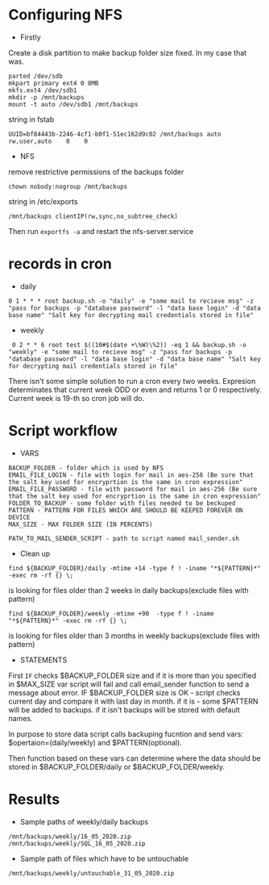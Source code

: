 # Configuring NFS 
- Firstly

Create a disk partition to make backup folder size fixed.
In my case that was. 
```
parted /dev/sdb
mkpart primary ext4 0 8MB
mkfs.ext4 /dev/sdb1
mkdir -p /mnt/backups
mount -t auto /dev/sdb1 /mnt/backups
```
string in fstab 
```
UUID=bf84443b-2246-4cf1-b0f1-51ec162d9c02 /mnt/backups auto    rw,user,auto    0    0
```
- NFS

remove restrictive permissions of the backups folder
```
chown nobody:nogroup /mnt/backups
```
string in /etc/exports
```
/mnt/backups clientIP(rw,sync,no_subtree_check)
```
Then run ```exportfs -a``` and restart the nfs-server.service

# records in cron 
- daily 

```0 1 * * * root backup.sh -o "daily" -e "some mail to recieve msg" -z "pass for backups -p "database password" -l "data base login" -d "data base name" "Salt key for decrypting mail credentials stored in file"```

- weekly 

``` 0 2 * * 6 root test $((10#$(date +\%W)\%2)) -eq 1 && backup.sh -o "weekly" -e "some mail to recieve msg" -z "pass for backups -p "database password" -l "data base login" -d "data base name" "Salt key for decrypting mail credentials stored in file"```

There isn't some simple solution to run a cron every two weeks. Expresion determinates that current week ODD or even and returns 1 or 0 respectively. Current week is 19-th so cron job will do.

# Script workflow
- VARS

```
BACKUP_FOLDER - folder which is used by NFS 
EMAIL_FILE_LOGIN - file with login for mail in aes-256 (Be sure that the salt key used for encryprtion is the same in cron expression"
EMAIL_FILE_PASSWORD - file with password for mail in aes-256 (Be sure that the salt key used for encryprtion is the same in cron expression"
FOLDER_TO_BACKUP - some folder with files needed to be beckuped
PATTERN - PATTERN FOR FILES WHICH ARE SHOULD BE KEEPED FOREVER ON DEVICE
MAX_SIZE - MAX FOLDER SIZE (IN PERCENTS)

PATH_TO_MAIL_SENDER_SCRIPT - path to script named mail_sender.sh
```
- Clean up 

```find ${BACKUP_FOLDER}/daily -mtime +14 -type f ! -iname "*${PATTERN}*" -exec rm -rf {} \;```

is looking for files older than 2 weeks in daily backups(exclude files with pattern)

```find ${BACKUP_FOLDER}/weekly -mtime +90  -type f ! -iname "*${PATTERN}*" -exec rm -rf {} \;```

is looking for files older than 3 months in weekly backups(exclude files with pattern)

- STATEMENTS

First ```IF``` checks $BACKUP_FOLDER size and if it is more than you specified in $MAX_SIZE var script will fail and call email_sender function to send a message about error.
IF $BACKUP_FOLDER size is OK - script checks current day and compare it with last day in month. if it is - some $PATTERN will be added to backups. if it isn't backups will be stored with default names.

In purpose to store data script calls backuping fucntion and send vars: $opertaion=(daily/weekly) and $PATTERN(optional).

Then function based on these vars can determine where the data should be stored in $BACKUP_FOLDER/daily or $BACKUP_FOLDER/weekly.

# Results
- Sample paths of weekly/daily backups
```
/mnt/backups/weekly/16_05_2020.zip
/mnt/backups/weekly/SQL_16_05_2020.zip
```
- Sample path of files which have to be untouchable
```
/mnt/backups/weekly/untouchable_31_05_2020.zip
```






